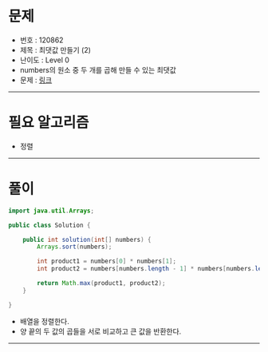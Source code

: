# 문제
- 번호 : 120862
- 제목 : 최댓값 만들기 (2)
- 난이도 : Level 0
- numbers의 원소 중 두 개를 곱해 만들 수 있는 최댓값
- 문제 : [링크](https://school.programmers.co.kr/learn/courses/30/lessons/120862)

---

# 필요 알고리즘
- 정렬

---

# 풀이
```java
import java.util.Arrays;

public class Solution {

    public int solution(int[] numbers) {
        Arrays.sort(numbers);

        int product1 = numbers[0] * numbers[1];
        int product2 = numbers[numbers.length - 1] * numbers[numbers.length - 2];

        return Math.max(product1, product2);
    }

}
```
- 배열을 정렬한다.
- 양 끝의 두 값의 곱들을 서로 비교하고 큰 값을 반환한다.

---

